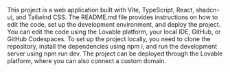 This project is a web application built with Vite, TypeScript, React, shadcn-ui, and Tailwind CSS. The README.md file provides instructions on how to edit the code, set up the development environment, and deploy the project. You can edit the code using the Lovable platform, your local IDE, GitHub, or GitHub Codespaces. To set up the project locally, you need to clone the repository, install the dependencies using npm i, and run the development server using npm run dev. The project can be deployed through the Lovable platform, where you can also connect a custom domain.

